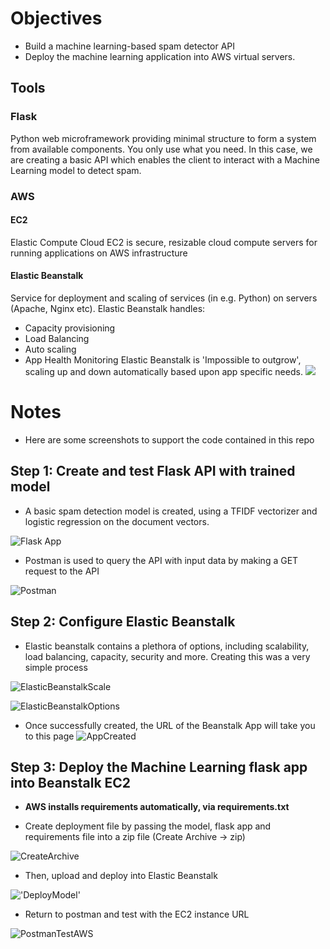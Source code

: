 # Objectives
- Build a machine learning-based spam detector API
- Deploy the machine learning application into AWS virtual servers.
## Tools
### Flask
Python web microframework providing minimal structure to form a system from available components. You only use what you need. In this case, we are creating a basic API which enables the client to interact with a Machine Learning model to detect spam. 
### AWS
#### EC2 
Elastic Compute Cloud EC2 is secure, resizable cloud compute servers for running applications on AWS infrastructure
#### Elastic Beanstalk
Service for deployment and scaling of services (in e.g. Python) on servers (Apache, Nginx etc).
Elastic Beanstalk handles:
- Capacity provisioning
- Load Balancing
- Auto scaling
- App Health Monitoring
Elastic Beanstalk is 'Impossible to outgrow', scaling up and down automatically based upon app specific needs.
![](https://d3c33hcgiwev3.cloudfront.net/imageAssetProxy.v1/cgYsx4TSSVaGLMeE0vlW5g_6a34335537e94515bc0c45d9f931a480_aeb-architecture2.png?expiry=1606694400000&hmac=zRrZhYkGDA7XTudCelq3MhIKVrX-v-fqrxCUw_pocQk)

# Notes
- Here are some screenshots to support the code contained in this repo
## Step 1: Create and test Flask API with trained model
- A basic spam detection model is created, using a TFIDF vectorizer and logistic regression on the document vectors. 

![Flask App](https://i.imgur.com/9Ds3Uu5.png)

- Postman is used to query the API with input data by making a GET request to the API

![Postman](https://i.imgur.com/sWEqqOS.png)

## Step 2: Configure Elastic Beanstalk
- Elastic beanstalk contains a plethora of options, including scalability, load balancing, capacity, security and more. Creating this was a very simple process

![ElasticBeanstalkScale](https://i.imgur.com/wImq75E.png)

![ElasticBeanstalkOptions](https://i.imgur.com/z9003Ch.png)

- Once successfully created, the URL of the Beanstalk App will take you to this page
![AppCreated](https://i.imgur.com/N324hel.png)

## Step 3: Deploy the Machine Learning flask app into Beanstalk EC2
- **AWS installs requirements automatically, via requirements.txt**

- Create deployment file by passing the model, flask app and requirements file into a zip file (Create Archive -> zip)

![CreateArchive](https://i.imgur.com/mmf8iy4.png)

- Then, upload and deploy into Elastic Beanstalk 

!['DeployModel'](https://i.imgur.com/G1of1jf.png)

- Return to postman and test with the EC2 instance URL 

![PostmanTestAWS](https://i.imgur.com/2Aj7m6W.png)
